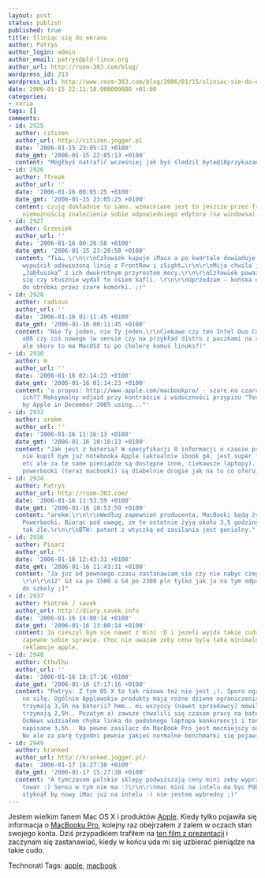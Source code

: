 ```yaml
---
layout: post
status: publish
published: true
title: Śliniąc się do ekranu
author: Patrys
author_login: admin
author_email: patrys@pld-linux.org
author_url: http://room-303.com/blog/
wordpress_id: 213
wordpress_url: http://www.room-303.com/blog/2006/01/15/sliniac-sie-do-ekranu/
date: 2006-01-15 22:11:18.000000000 +01:00
categories:
- varia
tags: []
comments:
- id: 2925
  author: citizen
  author_url: http://citizen.jogger.pl
  date: '2006-01-15 23:05:13 +0100'
  date_gmt: '2006-01-15 22:05:13 +0100'
  content: "Mógłbyś natrafić wcześniej jak byś śledził byte@10przykazan.com ;)\r\n\r\nhttp://byte.livenet.pl/?p=396"
- id: 2926
  author: ffreak
  author_url: ''
  date: '2006-01-16 00:05:25 +0100'
  date_gmt: '2006-01-15 23:05:25 +0100'
  content: czuję dokładnie to samo. wzmacniane jest to jeszcze przez frustrację spowodowaną
    niemożnością znalezienia sobie odpowiedniego edytora (na windowsa).
- id: 2927
  author: Grzesiek
  author_url: ''
  date: '2006-01-16 00:20:58 +0100'
  date_gmt: '2006-01-15 23:20:58 +0100'
  content: "Tia… \r\n\r\nCzłowiek kupuje iMaca a po kwartale dowiaduje się, że Apple
    wypuścił odświeżoną linię z FrontRow i iSight…\r\n\r\nMija chwila i mamy intelowskie
    „Jabłuszka” z ich dwukrotnym przyrostem mocy.\r\n\r\nCzłowiek poważnie zastanawia
    się czy słusznie wydał te osiem kafli. \r\n\r\nUprzedzam — końska dawka materiału
    do obróbki przez szare komórki. ;)"
- id: 2928
  author: radious
  author_url: ''
  date: '2006-01-16 01:11:45 +0100'
  date_gmt: '2006-01-16 00:11:45 +0100'
  content: "Nie Ty jeden, nie Ty jeden.\r\nCiekawe czy ten Intel Duo Core to zmodyfikowane
    x86 czy coś nowego (w sensie czy na przykład distro z paczkami na x86 na tym pójdzie,
    ale skoro to ma MacOSX to po cholerę komuś linuks?)"
- id: 2930
  author: m
  author_url: ''
  date: '2006-01-16 02:14:23 +0100'
  date_gmt: '2006-01-16 01:14:23 +0100'
  content: 'a propos: http://www.apple.com/macbookpro/ - szare na czarnym, pogielo
    ich?? Maksymalny odjazd przy kontraście i widoczności przypisu "Testing conducted
    by Apple in December 2005 using..."'
- id: 2933
  author: arekm
  author_url: ''
  date: '2006-01-16 11:16:13 +0100'
  date_gmt: '2006-01-16 10:16:13 +0100'
  content: "Jak jest z baterią? W specyfikacji 0 informacji o czasie pracy na bateriach.\r\n\r\nOsobiście
    nie kupił bym już notebooka Apple (aktualnie ibook g4, jest super fajny, mały
    etc ale za te same pieniądze są dostępne inne, ciekawsze laptopy). Z kolei nowe
    powerbooki (teraz macbooki) są diabelnie drogie jak na to co oferują."
- id: 2934
  author: Patrys
  author_url: http://room-303.com/
  date: '2006-01-16 11:53:59 +0100'
  date_gmt: '2006-01-16 10:53:59 +0100'
  content: "arekm:\r\n\r\nWedług zapewnień producenta, MacBooki będą żyły dłużej niż
    Powerbooki. Biorąc pod uwagę, że te ostatnie żyją około 3,5 godziny, nie jest
    tak źle.\r\n\r\nBTW: patent z wtyczką od zasilania jest genialny."
- id: 2936
  author: Pisarz
  author_url: ''
  date: '2006-01-16 12:43:31 +0100'
  date_gmt: '2006-01-16 11:43:31 +0100'
  content: "Ja juz od pewnoego czasu zastanawiam sie czy nie nabyc czegos z allegro.
    \r\n\r\n12' G3 sa po 1500 a G4 po 2300 pln tylko jak ja na tym odpale visual studio
    do szkoly ;]"
- id: 2937
  author: Piotrek / savek
  author_url: http://diary.savek.info
  date: '2006-01-16 14:00:14 +0100'
  date_gmt: '2006-01-16 13:00:14 +0100'
  content: Ja cieszyl bym sie nawet z mini :D i jezeli wyjda takie cuda na intelach
    zapewne sobie sprawie. Choc nie uwazam zeby cena byla taka minimalna :D jak to
    reklamuje apple.
- id: 2940
  author: Cthulhu
  author_url: ''
  date: '2006-01-16 18:17:16 +0100'
  date_gmt: '2006-01-16 17:17:16 +0100'
  content: "Patrys: Z tym OS X to tak różowo też nie jest ;). Sporo ograniczania uzytkownika
    na siłę. Ogólnie Applowskie produkty mają różne dziwne ograniczenia.\r\nPowerBooki
    trzymają 3,5h na baterii? hmm.. mi wszyscy (nawet sprzedawcy) mówili, że realnie
    trzymają 2,5h.. Pozatym a) zawsze chwalili się czasem pracy na baterii i b) na
    OsNews widziałem chyba linka do podobnego laptopa konkurencji i ten miał w specyfikacji
    napisane 3,5h.. Na pewno zasilacz do MacBook Pro jest mocniejszy od tego do PB..
    No ale za parę tygodni pewnie jakieś normalne benchmarki się pojawią."
- id: 2949
  author: kranked
  author_url: http://kranked.jogger.pl/
  date: '2006-01-17 16:27:38 +0100'
  date_gmt: '2006-01-17 15:27:38 +0100'
  content: "A tymczasem polskie sklepy podwyższają ceny mini zeby wyprzedać 'stary'
    towar :) Sensu w tym nie ma :)\r\n\r\nmac mini na intelu ma byc PODOBNO w marcu.\r\n\r\nMi
    styknął by nowy iMac już na intelu :) nie jestem wybredny ;)"
---
```

<p>Jestem wielkim fanem Mac OS X i produktów <a href="http://www.apple.com/">Apple</a>. Kiedy tylko pojawiła się informacja o <a href="http://www.apple.com/macbookpro/">MacBooku Pro</a>, kolejny raz obejrzałem z żalem w oczach stan swojego konta. Dziś przypadkiem trafiłem na <a href="http://theory.isthereason.com/?p=650">ten film z prezentacji</a> i zaczynam się zastanawiać, kiedy w końcu uda mi się uzbierać pieniądze na takie cudo.</p>

Technorati Tags: <a href="http://technorati.com/tag/apple" rel="tag">apple</a>, <a href="http://technorati.com/tag/macbook" rel="tag">macbook</a>
